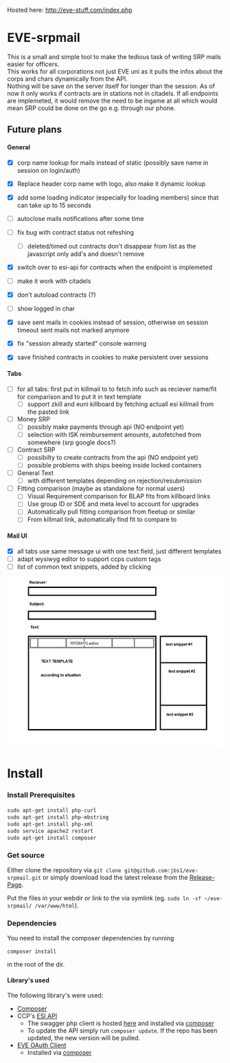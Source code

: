 Hosted here: http://eve-stuff.com/index.php


# EVE-srpmail

This is a small and simple tool to make the tedious task of writing SRP mails easier for officers.  
This works for all corporations not just EVE uni as it pulls the infos about the corps and chars dynamically from the API.  
Nothing will be save on the server itself for longer than the session.
As of now it only works if contracts are in stations not in citadels.
If all endpoints are implemeted, it would remove the need to be ingame at all which would mean SRP could be done on the go e.g. through our phone.


## Future plans

#### General

* [x] corp name lookup for mails instead of static (possibly save name in session on login/auth)
* [x] Replace header corp name with logo, also make it dynamic lookup
* [x] add some loading indicator (especially for loading members) since that can take up to 15 seconds
* [ ] autoclose mails notifications after some time
* [ ] fix bug with contract status not refeshing
  * [ ] deleted/timed out contracts don't disappear from list as the javascript only add's and doesn't remove
* [x] switch over to esi-api for contracts when the endpoint is implemeted
* [ ] make it work with citadels
* [x] don't autoload contracts (?)
* [ ] show logged in char
* [x] save sent mails in cookies instead of session, otherwise on session timeout sent mails not marked anymore
* [x] fix "session already started" console warning
* [x] save finished contracts in cookies to make persistent over sessions


#### Tabs

* [ ] for all tabs: first put in killmail to to fetch info such as reciever name/fit for comparison and to put it in text template
  * [ ] support zkill and euni killboard by fetching actuall esi killmail from the pasted link
* [ ] Money SRP
  * [ ] possibly make payments through api (NO endpoint yet)
  * [ ] selection with ISK reimbursement amounts, autofetched from somewhere (srp google docs?)
* [ ] Contract SRP
  * [ ] possibilty to create contracts from the api (NO endpoint yet)
  * [ ] possible problems with ships beeing inside locked containers
* [ ] General Text
  * [ ] with different templates depending on rejection/resubmission
* [ ] Fitting comparison (maybe as standalone for normal users)
  * [ ] Visual Requirement comparison for BLAP fits from killboard links
  * [ ] Use group ID or SDE and meta level to account for upgrades
  * [ ] Automatically pull fitting comparison from fleetup or similar
  * [ ] From killmail link, automatically find fit to compare to

#### Mail UI
* [x] all tabs use same message ui with one text field, just different templates
* [ ] adapt wysiwyg editor to support ccps custom tags
* [ ] list of common text snippets, added by clicking

![message UI](message_ui.png)



# Install

### Install Prerequisites

```
sudo apt-get install php-curl
sudo apt-get install php-mbstring
sudo apt-get install php-xml
sudo service apache2 restart
sudo apt-get install composer
```

### Get source
Either clone the repository via `git clone git@github.com:jbs1/eve-srpmail.git` or simply download load the latest release from the [Release-Page](https://github.com/jbs1/eve-srpmail/releases).

Put the files in your webdir or link to the via symlink (eg. `sudo ln -sf ~/eve-srpmail/ /var/www/html`).

### Dependencies
You need to install the composer dependencies by running
```
composer install
```
in the root of the dir.


#### Library's used
The following library's were used:
* [Composer](https://getcomposer.org/download/)
* CCP's [ESI API](https://esi.tech.ccp.is/latest/)
  * The swagger php client is hosted [here](https://github.com/jbs1/esi-php-client) and installed via [composer](composer.json)
  * To update the API simply run `composer update`. If the repo has been updated, the new version will be pulled.
* [EVE OAuth Client](https://github.com/jbs1/oauth2-eveonline)
  * Installed via [composer](composer.json)
